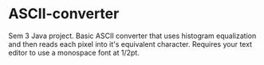 # ASCII-converter

Sem 3 Java project. Basic ASCII converter that uses histogram equalization and then reads each pixel into it's equivalent character.
Requires your text editor to use a monospace font at 1/2pt. 
